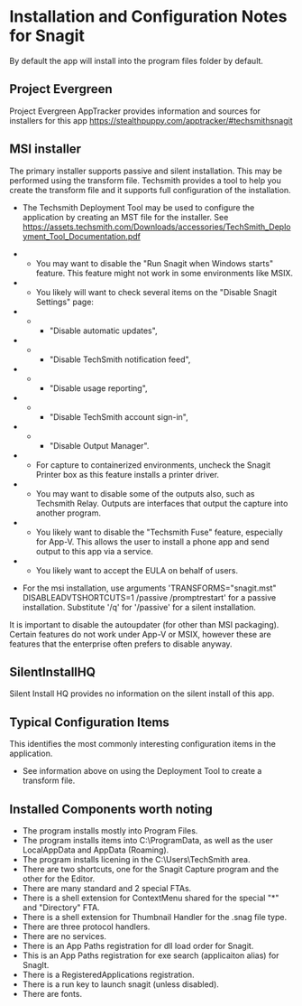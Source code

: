 # Installation and Configuration Notes for Snagit

By default the app will install into the program files folder by default.

## Project Evergreen
Project Evergreen AppTracker provides information and sources for installers for this app https://stealthpuppy.com/apptracker/#techsmithsnagit 


## MSI installer 

The primary installer supports passive and silent installation.  This may be performed using the transform file. Techsmith provides a tool to help you create the transform file and it supports full configuration of the installation.
* The Techsmith Deployment Tool may be used to configure the application by creating an MST file for the installer.  See https://assets.techsmith.com/Downloads/accessories/TechSmith_Deployment_Tool_Documentation.pdf 
* * You may want to disable the "Run Snagit when Windows starts" feature.  This feature might not work in some environments like MSIX.
* * You likely will want to check several items on the "Disable Snagit Settings" page:
* * * "Disable automatic updates", 
* * * "Disable TechSmith notification feed", 
* * * "Disable usage reporting", 
* * * "Disable TechSmith account sign-in",
* * * "Disable Output Manager".
* * For capture to containerized environments, uncheck the Snagit Printer box as this feature installs a printer driver.
* * You may want to disable some of the outputs also, such as Techsmith Relay.  Outputs are interfaces that output the capture into another program.
* * You likely want to disable the "Techsmith Fuse" feature, especially for App-V.  This allows the user to install a phone app and send output to this app via a service.
* * You likely want to accept the EULA on behalf of users.

* For the msi installation, use arguments 'TRANSFORMS="snagit.mst" DISABLEADVTSHORTCUTS=1 /passive /promptrestart' for a passive installation.  Substitute '/q' for '/passive' for a silent installation.

It is important to disable the autoupdater (for other than MSI packaging). Certain features do not work under App-V or MSIX, however these are features that the enterprise often prefers to disable anyway.

## SilentInstallHQ

Silent Install HQ provides no information on the silent install of this app. 

## Typical Configuration Items 

This identifies the most commonly interesting configuration items in the application.

* See information above on using the Deployment Tool to create a transform file.

## Installed Components worth noting

* The program installs mostly into Program Files.
* The program installs items into C:\ProgramData, as well as the user LocalAppData and AppData (Roaming).
* The program installs licening in the C:\Users\TechSmith area.
* There are two shortcuts, one for the Snagit Capture program and the other for the Editor.
* There are many standard and 2 special FTAs.
* There is a shell extension for ContextMenu shared for the special "*" and "Directory" FTA.
* There is a shell extension for Thumbnail Handler for the .snag file type.
* There are three protocol handlers.
* There are no services.
* There is an App Paths registration for dll load order for Snagit.
* This is an App Paths registration for exe search (applicaiton alias) for SnagIt.
* There is a RegisteredApplications registration.
* There is a run key to launch snagit (unless disabled).
* There are fonts.